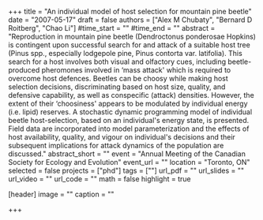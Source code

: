 +++
title = "An individual model of host selection for mountain pine beetle"
date = "2007-05-17"
draft = false
authors = ["Alex M Chubaty", "Bernard D Roitberg", "Chao Li"]
#time_start = ""
#time_end = ""
abstract = "Reproduction in mountain pine beetle (Dendroctonus ponderosae Hopkins) is contingent upon successful search for and attack of a suitable host tree (Pinus spp., especially lodgepole pine, Pinus contorta var. latifolia). This search for a host involves both visual and olfactory cues, including beetle-produced pheromones involved in ‘mass attack' which is required to overcome host defences. Beetles can be choosy while making host selection decisions, discriminating based on host size, quality, and defensive capability, as well as conspecific (attack) densities. However, the extent of their ‘choosiness' appears to be modulated by individual energy (i.e. lipid) reserves. A stochastic dynamic programming model of individual beetle host-selection, based on an individual's energy state, is presented. Field data are incorporated into model parameterization and the effects of host availability, quality, and vigour on individual's decisions and their subsequent implications for attack dynamics of the population are discussed."
abstract_short = ""
event = "Annual Meeting of the Canadian Society for Ecology and Evolution"
event_url = ""
location = "Toronto, ON"
selected = false
projects = ["phd"]
tags = [""]
url_pdf = ""
url_slides = ""
url_video = ""
url_code = ""
math = false
highlight = true

[header]
image = ""
caption = ""

+++
